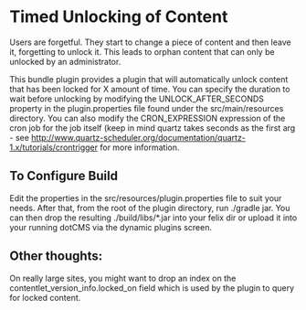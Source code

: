 # Timed Unlocking of Content

Users are forgetful.  They start to change a piece of content and then leave it, forgetting to unlock it.  This leads to orphan content that can only be unlocked by an administrator.

This bundle plugin provides a plugin that will automatically unlock content that has been locked for X amount of time.  You can specify the duration to wait before unlocking by modifying the UNLOCK_AFTER_SECONDS property in the plugin.properties file found under the src/main/resources directory.  You can also modify the CRON_EXPRESSION expression of the cron job for the job itself (keep in mind quartz takes seconds as the first arg - see 
http://www.quartz-scheduler.org/documentation/quartz-1.x/tutorials/crontrigger for more information.

## To Configure Build
Edit the properties in the src/resources/plugin.properties file to suit your needs. After that, from the root of the plugin directory, run ./gradle jar.  You can then drop the resulting ./build/libs/*.jar into your felix dir or upload it into your running dotCMS via the dynamic plugins screen.

## Other thoughts:
On really large sites, you might want to drop an index on the contentlet_version_info.locked_on field which is used by the plugin to query for locked content.

